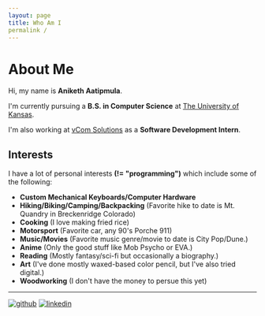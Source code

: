 ```yaml
---
layout: page
title: Who Am I
permalink /
---
```


# About Me

Hi, my name is **Aniketh Aatipmula**.

I'm currently pursuing a **B.S. in Computer Science** at [The University of Kansas](https://eecs.ku.edu/).

I'm also working at [vCom Solutions](https://vcomsolutions.com/) as a **Software Development Intern**.

## Interests

I have a lot of personal interests **(!= "programming")** which include some of the following:

  - **Custom Mechanical Keyboards/Computer Hardware**
  - **Hiking/Biking/Camping/Backpacking** (Favorite hike to date is Mt. Quandry in Breckenridge Colorado)
  - **Cooking** (I love making fried rice)
  - **Motorsport** (Favorite car, any 90's Porche 911)
  - **Music/Movies** (Favorite music genre/movie to date is City Pop/Dune.)
  - **Anime** (Only the good stuff like Mob Psycho or EVA.)
  - **Reading** (Mostly fantasy/sci-fi but occasionally a biography.)
  - **Art** (I've done mostly waxed-based color pencil, but I've also tried digital.)
  - **Woodworking** (I don't have the money to persue this yet)

---

[![github](./icons8-github.svg)](https://github.com/aaatipamula) [![linkedin](./icons8-linkedin.svg)](https://www.linkedin.com/in/aniketh-aatipamula-a0a120150/)

